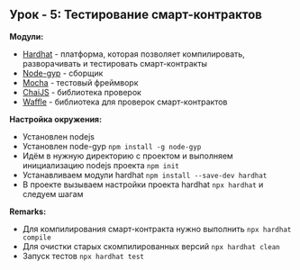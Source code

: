 ## Урок - 5: Тестирование смарт-контрактов

**Модули:**
- [Hardhat](https://hardhat.org) - платформа, которая позволяет компилировать, разворачивать и тестировать смарт-контракты
- [Node-gyp](https://github.com/nodejs/node-gyp) - сборщик
- [Mocha](https://mochajs.org) - тестовый фреймворк
- [ChaiJS](https://www.chaijs.com) - библиотека проверок
- [Waffle](https://ethereum-waffle.readthedocs.io/en/latest/) - библиотека для проверок смарт-контрактов

**Настройка окружения:**
- Установлен nodejs
- Установлен node-gyp `npm install -g node-gyp`
- Идём в нужную директорию с проектом и выполняем инициализацию nodejs проекта `npm init`
- Устанавливаем модули hardhat `npm install --save-dev hardhat`
- В проекте вызываем настройки проекта hardhat `npx hardhat` и следуем шагам

**Remarks:**
- Для компилирования смарт-контракта нужно выполнить `npx hardhat compile`
- Для очистки старых скомпилированных версий `npx hardhat clean`
- Запуск тестов `npx hardhat test`
